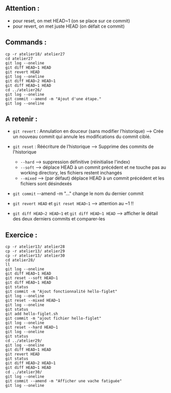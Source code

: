 ## Attention :

- pour reset, on met HEAD~1 (on se place sur ce commit)
- pour revert, on met juste HEAD (on défait ce commit) 

## Commands :

```
cp -r atelier18/ atelier27
cd atelier27
git log --oneline
git diff HEAD~1 HEAD
git revert HEAD
git log --oneline
git diff HEAD~2 HEAD~1
git diff HEAD~1 HEAD
cd ../atelier26/
git log --oneline
git commit --amend -m "Ajout d'une étape."
git log --oneline
```

## A retenir : 

- `git revert` : Annulation en douceur (sans modifier l’historique) --> Crée un nouveau commit qui annule les modifications du commit ciblé.
- `git reset` : Réécriture de l’historique --> Supprime des commits de l'historique
  - `--hard` --> suppression définitive (réinitialise l'index)
  - `--soft` --> déplace HEAD à un commit précédent et ne touche pas au working directory, les fichiers restent inchangés
  - `--mixed` --> (par défaut) déplace HEAD à un commit précédent et les fichiers sont désindexés
- `git commit` --amend -m "..." change le nom du dernier commit

- `git revert HEAD`  et  `git reset HEAD~1` --> attention au ~1 !!
- `git diff HEAD~2 HEAD~1` et `git diff HEAD~1 HEAD` --> afficher le détail des deux derniers commits et comparer-les

## Exercice : 

```
cp -r atelier13/ atelier28
cp -r atelier13/ atelier29
cp -r atelier13/ atelier30
cd atelier28/
ll
git log --oneline
git diff HEAD~1 HEAD
git reset --soft HEAD~1
git diff HEAD~1 HEAD
git status
git commit -m "Ajout fonctionnalité hello-figlet"
git log --oneline
git reset --mixed HEAD~1
git log --oneline
git status
git add hello-figlet.sh
git commit -m "ajout fichier hello-figlet"
git log --oneline
git reset --hard HEAD~1
git log --oneline
git status
cd ../atelier29/
git log --oneline
git diff HEAD~1 HEAD
git revert HEAD
git status
git diff HEAD~2 HEAD~1
git diff HEAD~1 HEAD
cd ../atelier30/
git log --oneline
git commit --amend -m "Afficher une vache fatiguée"
git log --oneline
```

